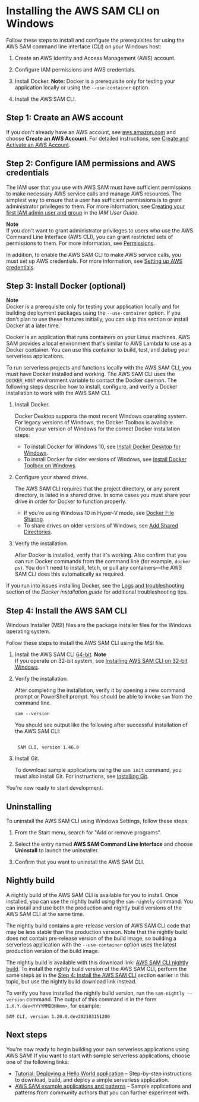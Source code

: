 # Installing the AWS SAM CLI on Windows<a name="serverless-sam-cli-install-windows"></a>

Follow these steps to install and configure the prerequisites for using the AWS SAM command line interface \(CLI\) on your Windows host:

1. Create an AWS Identity and Access Management \(AWS\) account\.

1. Configure IAM permissions and AWS credentials\.

1. Install Docker\. **Note:** Docker is a prerequisite only for testing your application locally or using the `--use-container` option\.

1. Install the AWS SAM CLI\.

## Step 1: Create an AWS account<a name="serverless-sam-cli-install-windows-aws-account"></a>

If you don't already have an AWS account, see [aws\.amazon\.com](https://aws.amazon.com/) and choose **Create an AWS Account**\. For detailed instructions, see [Create and Activate an AWS Account](https://aws.amazon.com/premiumsupport/knowledge-center/create-and-activate-aws-account/)\.

## Step 2: Configure IAM permissions and AWS credentials<a name="serverless-sam-cli-install-windows-iam-permissions"></a>

The IAM user that you use with AWS SAM must have sufficient permissions to make necessary AWS service calls and manage AWS resources\. The simplest way to ensure that a user has sufficient permissions is to grant administrator privileges to them\. For more information, see [Creating your first IAM admin user and group](https://docs.aws.amazon.com/IAM/latest/UserGuide/getting-started_create-admin-group.html) in the *IAM User Guide*\.

**Note**  
If you don't want to grant administrator privileges to users who use the AWS Command Line Interface \(AWS CLI\), you can grant restricted sets of permissions to them\. For more information, see [Permissions](sam-permissions.md)\.

In addition, to enable the AWS SAM CLI to make AWS service calls, you must set up AWS credentials\. For more information, see [Setting up AWS credentials](serverless-getting-started-set-up-credentials.md)\.

## Step 3: Install Docker \(optional\)<a name="serverless-sam-cli-install-windows-docker"></a>

**Note**  
Docker is a prerequisite only for testing your application locally and for building deployment packages using the `--use-container` option\. If you don't plan to use these features initially, you can skip this section or install Docker at a later time\.

Docker is an application that runs containers on your Linux machines\. AWS SAM provides a local environment that's similar to AWS Lambda to use as a Docker container\. You can use this container to build, test, and debug your serverless applications\.

To run serverless projects and functions locally with the AWS SAM CLI, you must have Docker installed and working\. The AWS SAM CLI uses the `DOCKER_HOST` environment variable to contact the Docker daemon\. The following steps describe how to install, configure, and verify a Docker installation to work with the AWS SAM CLI\.

1. Install Docker\.

   Docker Desktop supports the most recent Windows operating system\. For legacy versions of Windows, the Docker Toolbox is available\. Choose your version of Windows for the correct Docker installation steps:
   + To install Docker for Windows 10, see [Install Docker Desktop for Windows](https://docs.docker.com/docker-for-windows/install/)\.
   + To install Docker for older versions of Windows, see [Install Docker Toolbox on Windows](https://docs.docker.com/toolbox/toolbox_install_windows/)\.

1. Configure your shared drives\.

   The AWS SAM CLI requires that the project directory, or any parent directory, is listed in a shared drive\. In some cases you must share your drive in order for Docker to function properly\.
   + If you're using Windows 10 in Hyper\-V mode, see [ Docker File Sharing](https://docs.docker.com/docker-for-windows/#file-sharing)\.
   + To share drives on older versions of Windows, see [Add Shared Directories](https://docs.docker.com/toolbox/toolbox_install_windows/#optional-add-shared-directories)\.

1. Verify the installation\.

   After Docker is installed, verify that it's working\. Also confirm that you can run Docker commands from the command line \(for example, `docker ps`\)\. You don't need to install, fetch, or pull any containers—the AWS SAM CLI does this automatically as required\.

If you run into issues installing Docker, see the [Logs and troubleshooting](https://docs.docker.com/docker-for-windows/troubleshoot/) section of the *Docker installation guide* for additional troubleshooting tips\.

## Step 4: Install the AWS SAM CLI<a name="serverless-sam-cli-install-windows-sam-cli"></a>

Windows Installer \(MSI\) files are the package installer files for the Windows operating system\.

Follow these steps to install the AWS SAM CLI using the MSI file\. 

1. Install the AWS SAM CLI [ 64\-bit](https://github.com/aws/aws-sam-cli/releases/latest/download/AWS_SAM_CLI_64_PY3.msi)\.
**Note**  
If you operate on 32\-bit system, see [Installing AWS SAM CLI on 32\-bit Windows](important-notes.md#important-notes-32-bit-windows)\.

1. Verify the installation\.

   After completing the installation, verify it by opening a new command prompt or PowerShell prompt\. You should be able to invoke `sam` from the command line\.

   ```
   sam --version
   ```

   You should see output like the following after successful installation of the AWS SAM CLI:

   ```
    
    SAM CLI, version 1.46.0
   ```

1. Install Git\.

   To download sample applications using the `sam init` command, you must also install Git\. For instructions, see [Installing Git](https://git-scm.com/book/en/v2/Getting-Started-Installing-Git)\.

You're now ready to start development\.

## Uninstalling<a name="serverless-sam-cli-install-windows-uninstalling"></a>

To uninstall the AWS SAM CLI using Windows Settings, follow these steps:

1. From the Start menu, search for "Add or remove programs"\.

1. Select the entry named **AWS SAM Command Line Interface** and choose **Uninstall** to launch the uninstaller\.

1. Confirm that you want to uninstall the AWS SAM CLI\.

## Nightly build<a name="serverless-sam-cli-install-windows-nightly-build"></a>

A nightly build of the AWS SAM CLI is available for you to install\. Once installed, you can use the nightly build using the `sam-nightly` command\. You can install and use both the production and nightly build versions of the AWS SAM CLI at the same time\.

The nightly build contains a pre\-release version of AWS SAM CLI code that may be less stable than the production version\. Note that the nightly build does not contain pre\-release version of the build image, so building a serverless application with the `--use-container` option uses the latest production version of the build image\.

The nightly build is available with this download link: [AWS SAM CLI nightly build](https://github.com/aws/aws-sam-cli/releases/download/sam-cli-nightly/AWS_SAM_CLI_64_PY3.msi)\. To install the nightly build version of the AWS SAM CLI, perform the same steps as in the [Step 4: Install the AWS SAM CLI](#serverless-sam-cli-install-windows-sam-cli) section earlier in this topic, but use the nightly build download link instead\.

To verify you have installed the nightly build version, run the `sam-nightly --version` command\. The output of this command is in the form `1.X.Y.dev<YYYYMMDDHHmm>`, for example:

```
SAM CLI, version 1.20.0.dev202103151200
```

## Next steps<a name="serverless-sam-cli-install-windows-next-steps"></a>

You're now ready to begin building your own serverless applications using AWS SAM\! If you want to start with sample serverless applications, choose one of the following links:
+ [Tutorial: Deploying a Hello World application](serverless-getting-started-hello-world.md) – Step\-by\-step instructions to download, build, and deploy a simple serverless application\.
+ [AWS SAM example applications and patterns](https://serverlessland.com/patterns?framework=SAM) – Sample applications and patterns from community authors that you can further experiment with\.
